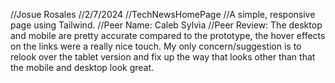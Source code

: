 //Josue Rosales
//2/7/2024
//TechNewsHomePage
//A simple, responsive page using Tailwind.
//Peer Name: Caleb Sylvia
//Peer Review: The desktop and mobile are pretty accurate compared to the prototype, the hover effects on the links were a really nice touch. My only concern/suggestion is to relook over the tablet version and fix up the way that looks other than that the mobile and desktop look great.
